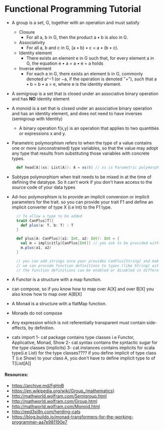 # Functional Programming Tutorial

* A group is a set, G, together with an operation and must satisfy

  * Closure
    * For all a, b in G, then the product a • b is also in G.
  * Associativity
    * For all a, b and c in G, (a • b) • c = a • (b • c).
  * Identity element
    * There exists an element e in G such that, for every element a in G, the equation e • a = a • e = a holds
  * Inverse element
    * For each a in G, there exists an element b in G, commonly denoted a^−1 (or −a, if the operation is denoted "+"), such that a • b = b • a = e, where e is the identity element.

* A semigroup is a set that is closed under an associative binary operation and has **NO** identity element

* A monoid is a set that is closed under an associative binary operation and has an identity element, and does not need to have inverses (semigroup with Identity)
    * A binary operation f(x,y) is an operation that applies to two quantities or expressions x and y.

* Parametric polymorphism refers to when the type of a value contains one or more (unconstrained) type variables, 
  so that the value may adopt any type that results from substituting those variables with concrete types.

    ```scala
      def head[A](xs: List[A]): A = xs(0) // xs is Parametric polymorphism type
    ```

* Subtype polymorphism when trait needs to be mixed in at the time of defining the datatype. So it can’t work if you don't have access to the source code of your data types 

* Ad-hoc polymorphism is to provide an implicit conversion or implicit parameters for the trait. so you can provide your trait F1 and define an implicit converter of type X (i.e Int) 
  to the F1 type.
    ```scala
      // To allow a type to be added
      trait CanPlus[T]{
        def plus(a: T, b: T) : T
      }

      def plus[A: CanPlus](a1: Int, a2: Int): Int = {
        val m = implicitly[CanPlus[Int]] // you ask to be provided with an implementation of CanPlus of Int
        m.plus(a1, a2)
      }

      // you can add strings once your provides CanPlus[String] and make it available in the execution scope (maybe by passing it as a parameter or implicit)
      // we can provide function definitions to types (like String) without access to its source code
      // the function definitions can be enabled or disabled in different scopes
    ```

* A Functor is a structure with a map function.
 * can compose, so if you know how to map over A[X] and over B[X] you also know how to map over A[B[X]

* A Monad is a structure with a flatMap function.
 * Monads do not compose
 
* Any expression which is not referentially transparent must contain side-effects, by definition.
 
* cats import
 1- cat package contains type classes i.e Functor, Applicative, Monad, Show
 2- cat.syntax contains the syntactic sugar for the type classes (implicits)
 3- cat.instances contains implicits for scala type(i.e List) for the type classes???? 
   if you define implicit of type class T (i.e Show) to your class A, you don't have to define implicit type to of T[List[A]]

#### Resources:
  * https://archive.md/FgHnB
  * https://en.wikipedia.org/wiki/Group_(mathematics)
  * http://mathworld.wolfram.com/Semigroup.html
  * http://mathworld.wolfram.com/Group.html
  * http://mathworld.wolfram.com/Monoid.html
  * http://eed3si9n.com/herding-cats
  * https://blog.buildo.io/monad-transformers-for-the-working-programmer-aa7e981190e7